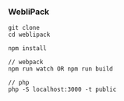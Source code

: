 ### WebliPack

```
git clone
cd weblipack

npm install

// webpack
npm run watch OR npm run build

// php
php -S localhost:3000 -t public
```
